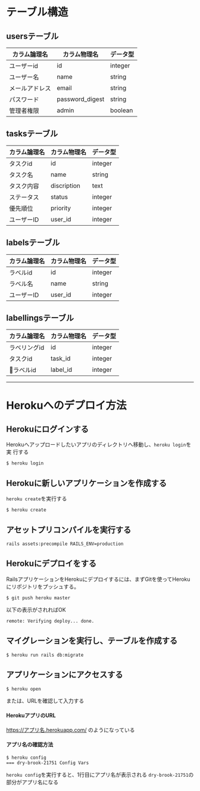 # テーブル構造

## usersテーブル
| カラム論理名   | カラム物理名    | データ型 |
| ----------   | -----------   | ------- |
| ユーザーid    | id            | integer |
| ユーザー名    | name           | string  |
| メールアドレス | email          | string |
| パスワード    | password_digest | string |
| 管理者権限    | admin          | boolean |

## tasksテーブル
| カラム論理名 | カラム物理名 | データ型 |
| ---------- | -----------| ------- |
| タスクid    | id         | integer |
| タスク名     | name       | string  |
| タスク内容   | discription | text   |
| ステータス   | status      | integer |
| 優先順位     | priority    | integer |
| ユーザーID   | user_id    | integer |

## labelsテーブル
| カラム論理名 | カラム物理名 | データ型 |
| ---------- | -----------| ------- |
| ラベルid    | id         | integer |
| ラベル名    | name       | string   |
| ユーザーID  | user_id    | integer  |

## labellingsテーブル
| カラム論理名 | カラム物理名 | データ型 |
| ---------- | -----------| ------- |
| ラベリングid | id         | integer |
| タスクid    | task_id    | integer  |
| ラベルid    | label_id   | integer  |

***
# Herokuへのデプロイ方法

## Herokuにログインする
Herokuへアップロードしたいアプリのディレクトリへ移動し、`heroku login`を実
行する
```
$ heroku login
```

## Herokuに新しいアプリケーションを作成する
`heroku create`を実行する
```
$ heroku create
```

## アセットプリコンパイルを実行する
```
rails assets:precompile RAILS_ENV=production
```

## Herokuにデプロイをする
RailsアプリケーションをHerokuにデプロイするには、まずGitを使ってHerokuにリポジトリをプッシュする。

```
$ git push heroku master
```
以下の表示がされればOK
```
remote: Verifying deploy... done.
```

## マイグレーションを実行し、テーブルを作成する
```
$ heroku run rails db:migrate
```

## アプリケーションにアクセスする
```
$ heroku open
```
または、URLを確認して入力する
#### HerokuアプリのURL

https://アプリ名.herokuapp.com/ のようになっている

#### アプリ名の確認方法
```
$ heroku config
=== dry-brook-21751 Config Vars
```
`heroku config`を実行すると、1行目にアプリ名が表示される
`dry-brook-21751`の部分がアプリ名になる